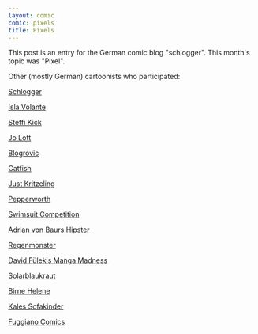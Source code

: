 ```yaml
---
layout: comic
comic: pixels
title: Pixels
---
```


This post is an entry for the German comic blog "schlogger".
This month's topic was "Pixel".

Other (mostly German) cartoonists who participated:

[Schlogger](http://schlogger.de/wordpress/?p=3767)

[Isla Volante](http://www.isla-volante.ch/comic-collab-20-pixel/)

[Steffi Kick](http://steffikick.tumblr.com/image/50445772787)

[Jo Lott](http://jolott.blogspot.de/2013/05/comic-collaboration-no-20-pixel.html)

[Blogrovic](http://blogrovic.blogspot.ch/2013/05/comic-collab-20-pixel.html)

[Catfish](http://wittichgynamed.blogspot.de/2013/05/comic-collab-20.html)

[Just Kritzeling](http://just-kritzeling.blogspot.de/2013/05/comic-collab-20-pixel.html)

[Pepperworth](http://pepperworth.blogspot.de/2013/05/comic-collab-pixel.html)

[Swimsuit Competition](http://ssc.paintedhell.de/?p=1707)

[Adrian von Baurs Hipster](http://avbaur.blogspot.de/2013/05/pixel-hipsters-comic-collab-20.html)

[Regenmonster](http://www.regenmonster.de/2013/05/comic-collab-nr-20-pixel.html)

[David Fülekis Manga Madness](http://manga-madness.de/blogk/445.html)

[Solarblaukraut](http://solarblaukraut.blogspot.co.at/2013/05/109-pixel.html)

[Birne Helene](http://birne-helene.blogspot.de/2013/05/blog-post.html)

[Kales Sofakinder](http://sofakinder.wordpress.com/2013/05/15/pixel-comic-collab/)

[Fuggiano Comics](http://fuggiano-comics.de/stories/comic_collab/mai_2013.php)
